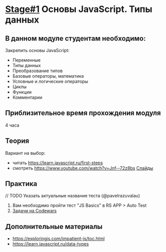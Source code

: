 # [Stage#1](../../) Основы JavaScript. Типы данных
## В данном модуле студентам необходимо:
Закрепить основы JavaScript:
- Переменные 
- Типы данных
- Преобразование типов
- Базовые операторы, математика
- Условные и логические операторы
- Циклы
- Функции
- Комментарии

## Приблизительное время прохождения модуля
4 часа

## Теория 
Вариант на выбор:
- читать https://learn.javascript.ru/first-steps
- смотреть https://www.youtube.com/watch?v=Jnf--72z8bs [Слайды](https://docs.google.com/presentation/d/1C1ri0y3tVPgbFSgg2u-ohUzZasT6WlPTB-dViNH1Eyo/edit)

## Практика 
// TODO Указать актуальные название теста (@pavelrazuvalau)
1. Вам необходимо пройти тест "JS Basics" в RS APP > Auto Test
2. [Задачи на Codewars](https://github.com/rolling-scopes-school/tasks/blob/master/tasks/codewars/Codewars1-2021Q3.md)

## Дополнительные материалы
- https://exploringjs.com/impatient-js/toc.html
- https://learn.javascript.ru/data-types
